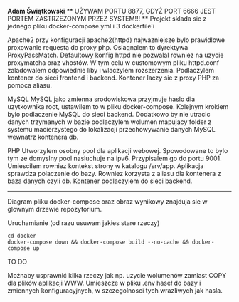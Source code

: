 **Adam Świątkowski**
** UŻYWAM PORTU 8877, GDYŻ PORT 6666 JEST PORTEM ZASTRZEŻONYM PRZEZ SYSTEM!!! **
Projekt sklada sie z jednego pliku docker-compose.yml i 3 dockerfile'i

Apache2
przy konfiguracji apache2(httpd) najwazniejsze bylo prawidlowe proxowanie requesta do proxy php. Osiagnalem to dyrektywa ProxyPassMatch.
Defaultowy konfig httpd nie pozwalal rowniez na uzycie proxymatcha oraz vhostów.
W tym celu w customowym pliku httpd.conf zaladowalem odpowiednie liby i wlaczylem rozszerzenia.
Podlaczylem kontener do sieci frontend i backend.
Kontener laczy sie z proxy PHP za pomoca aliasu.

MySQL
MySQL jako zmienna srodowiskowa przyjmuje haslo dla uzytkownika root, ustawilem to w pliku docker-compose. Kolejnym krokiem bylo podlaczenie MySQL do sieci backend.
Dodatkowo by nie utracic danych trzymanych w bazie podlaczylem wolumen mapujacy folder z systemu macierzystego do lokalizacji przechowywanie danych MySQL wewnatrz kontenera db.

PHP
Utworzylem osobny pool dla aplikacji webowej. Spowodowane to bylo tym ze domyslny pool nasluchuje na ipv6. Przypisalem go do portu 9001.
Umiescilem rowniez kontekst strony w katalogu /srv/app. Aplikacja sprawdza polaczenie do bazy. Rowniez korzysta z aliasu dla kontenera z baza danych czyli db.
Kontener podlaczylem do sieci backend.


---
Diagram pliku docker-compose oraz obraz wynikowy znajduja sie w glownym drzewie repozytorium.


Uruchamianie (od razu usuwam jakies stare rzeczy)

```
cd docker
docker-compose down && docker-compose build --no-cache && docker-compose up
```

TO DO

Możnaby usprawnić kilka rzeczy jak np. uzycie wolumenów zamiast COPY dla plików aplikacji WWW. Umieszcze w pliku .env haseł do bazy i zmiennych konfiguracyjnych, w szczegolnosci tych wrazliwych jak hasla.
